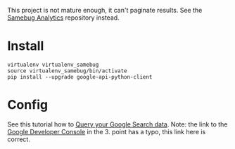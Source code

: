 This project is not mature enough, it can't paginate results.
See the [Samebug Analytics](https://github.com/samebug/samebug-analytics) repository instead.

# Install

```
virtualenv virtualenv_samebug
source virtualenv_samebug/bin/activate
pip install --upgrade google-api-python-client
```

# Config

See this tutorial how to [Query your Google Search data][tutorial].
Note: the link to the [Google Developer Console][console] in the 3. point has a typo, this link here is correct.

[tutorial]: https://developers.google.com/webmaster-tools/search-console-api-original/v3/how-tos/search_analytics
[console]: https://console.developers.google.com//start/api?id=webmasters&credential=client_key
